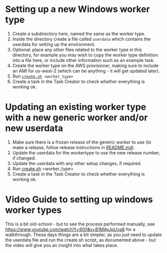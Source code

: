 Setting up a new Windows worker type
====================================

1. Create a subdirectory here, named the same as the worker type.
2. Inside the directory create a file called `userdata` which contains the userdata for setting up the environment.
3. Optional: place any other files related to the worker type in this directory, for example you may wish to copy the worker type definition into a file here, or include other information such as an example task.
4. Create the worker type on the AWS provisioner, making sure to include an AMI for us-west-2 (which can be anything - it will get updated later).
5. Run [`create.sh`](https://github.com/taskcluster/generic-worker/blob/master/worker_types/create.sh)` <worker_type>`
6. Create a task in the Task Creator to check whether everything is working ok.

Updating an existing worker type with a new generic worker and/or new userdata
==============================================================================

1. Make sure there is a frozen release of the generic worker to use (to make a release, follow release instructions in [README.md](https://github.com/taskcluster/generic-worker/blob/master/README.md)).
2. Update the userdata for the workertype to use the new release number, if changed.
3. Update the userdata with any other setup changes, if required.
4. Run [create.sh](https://github.com/taskcluster/generic-worker/blob/master/worker_types/create.sh) <worker_type>
5. Create a task in the Task Creator to check whether everything is working ok.

Video Guide to setting up windows worker types
==============================================

This is a bit old-school - but to see the process performed manually, see
https://www.youtube.com/watch?t=800&v=B1MAyJpUya8 for a walkthrough. These days
things are a bit simpler, as you just need to update the userdata file and run
the create.sh script, as documented above - but the video will give you an
insight into what takes place.
